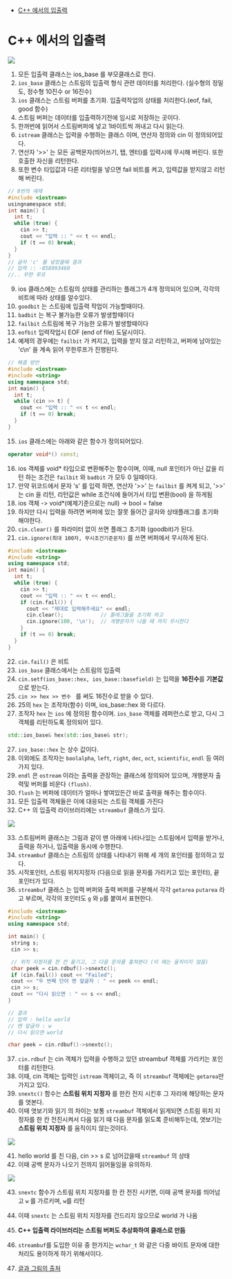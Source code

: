 <!-- START doctoc generated TOC please keep comment here to allow auto update -->
<!-- DON'T EDIT THIS SECTION, INSTEAD RE-RUN doctoc TO UPDATE -->


- [C++ 에서의 입출력](#c-%EC%97%90%EC%84%9C%EC%9D%98-%EC%9E%85%EC%B6%9C%EB%A0%A5)

<!-- END doctoc generated TOC please keep comment here to allow auto update -->

# C++ 에서의 입출력

![](../img/2019-01-06-20-02-36.png)

1. 모든 입출력 클래스는 ios_base 를 부모클래스로 한다.
2. `ios_base` 클래스는 스트림의 입출력 형식 관련 데이터를 처리한다. (실수형의 정밀도, 정수형 10진수 or 16진수)
3. `ios` 클래스는 스트림 버퍼를 초기화. 입출력작업의 상태를 처리한다.(eof, fail, good 함수)
4. 스트림 버퍼는 데이터를 입출력하기전에 임시로 저장하는 곳이다.
5. 한꺼번에 읽어서 스트림버퍼에 넣고 1바이트씩 꺼내고 다시 읽는다.
6. `istream` 클래스는  입력을 수행하는 클래스 이며, 연산자 정의와 cin 이 정의되어있다.
7. 연산자 '>>' 는 모든 공백문자(띄어쓰기, 탭, 엔터)를 입력시에 무시해 버린다. 또한 호출한 자신을 리턴한다.
8. 또한 변수 타입값과 다른 리터럴을 넣으면 fail 비트를 켜고, 입력값을 받지않고 리턴해 버린다.

```cpp
// 8번의 예제
#include <iostream>
usingnamespace std;
int main() {
  int t;
  while (true) {
    cin >> t;
    cout << "입력 :: " << t << endl;
    if (t == 0) break;
  }
}
// 글자 'c' 를 넣었을때 결과
// 입력 :: -858993460 
//.. 무한 루프
```

9. ios 클래스에는 스트림의 상태를 관리하는 플래그가 4개 정의되어 있으며, 각각의 비트에 따라 상태를 알수있다.
10. `goodbit` 는 스트림에 입출력 작업이 가능할때이다.
11. `badbit` 는 복구 불가능한 오류가 발생할때이다
12. `failbit` 스트림에 복구 가능한 오류가 발생할때이다
13. `eofbit` 입력작업시 EOF (end of file) 도달시이다.
14. 예제의 경우에는 `failbit` 가 켜지고, 입력을 받지 않고 리턴하고, 버퍼에 남아있는 'c\n' 을 계속 읽어 무한루프가 진행된다.

```cpp
// 해결 방안
#include <iostream>
#include <string>
using namespace std;
int main() {
  int t;
  while (cin >> t) {
    cout << "입력 :: " << t << endl;
    if (t == 0) break;
  }
}
```
15. `ios` 클래스에는 아래와 같은 함수가 정의되어있다.

```cpp
operator void*() const;
```

16. ios 객체를 void* 타입으로 변환해주는 함수이며, 이때, null 포인터가 아닌 값을 리턴 하는 조건은 `failbit` 와 `badbit` 가 모두 0 일때이다.
17. 만약 위코드에서 문자 's' 를 입력 하면, 연산자 '>>' 는  `failbit` 를 켜게 되고, '>>' 는 cin 을 리턴, 리턴값은 while 조건식에 들어가서 타입 변환(bool) 을 하게됨 
18. ios 객체 -> void*(예제기준으로는 null) -> bool = false
19. 하지만 다시 입력을 하려면 버퍼에 있는 잘못 들어간 글자와  상태플래그를 초기화 해야한다.
20. `cin.clear()` 를 파라미터 없이 쓰면 플래그 초기화 (goodbit)가 된다.
21. `cin.ignore(최대 100자, 무시조건기준문자)` 를 쓰면 버퍼에서 무시하게 된다.

```cpp
#include <iostream>
#include <string>
using namespace std;
int main() {
  int t;
  while (true) {
    cin >> t;
    cout << "입력 :: " << t << endl;
    if (cin.fail()) {
      cout << "제대로 입력해주세요" << endl;
      cin.clear();            // 플래그들을 초기화 하고
      cin.ignore(100, '\n');  // 개행문자가 나올 때 까지 무시한다
    }
    if (t == 0) break;
  }
}
```

     
22.   `cin.fail()` 은 비트
23.   `ios_base` 클래스에서는 스트림의 입출력 
24.  `cin.setf(ios_base::hex, ios_base::basefield)` 는 입력을 **16진수**를 **기본값**으로 받는다. 
25.  `cin >> hex >> 변수 ` 를 써도 16진수로 받을 수 있다.
26.  25의 `hex` 는 조작자(함수) 이며, ios_base::hex 와 다르다.
27.  조작자 `hex` 는 `ios` 에 정의된 함수이며. `ios_base` 객체를 레퍼런스로 받고, 다시 그 객체를 리턴하도록 정의되어 있다.

```cpp
std::ios_base& hex(std::ios_base& str);
```
27.  `ios_base::hex` 는 상수 값이다.
28. 이외에도 조작자는 `boolalpha`, `left`, `right`, `dec`, `oct`, `scientific`, `endl` 등 여러가지 있다.
29. `endl` 은 `ostream` 이라는 출력을 관장하는 클래스에 정의되어 있으며, 개행문자 출력및 버퍼를 비운다 `(flush)`.
30. `flush` 는 버퍼에 데이터가 얼마나 쌓여있든간 바로 출력을 해주는 함수이다.
31. 모든 입출력 객체들은 이에 대응되는 스트림 객체를 가진다
32. C++ 의 입출력 라이브러리에는 `streambuf` 클래스가 있다.

![](../img/2019-01-06-22-48-08.png) 
   
33. 스트림버퍼 클래스는 그림과 같이 맨 아래에 나타나있는 스트림에서 입력을 받거나, 출력을 하거나, 입출력을 동시에 수행한다.
34. `streambuf` 클래스는 스트림의 상태를 나타내기 위해 세 개의 포인터를 정의하고 있다.
35. 시작포인터, 스트림 위치지정자 (다음으로 읽을 문자를 가리키고 있는 포인터), 끝 포인터가 있다.
36. `streambuf` 클래스 는 입력 버퍼와 출력 버퍼를 구분해서 각각 `getarea` `putarea` 라고 부르며, 각각의 포인터도 `g` 와 `p`를 붙여서 표현한다.

 ```cpp
#include <iostream>
#include <string>
using namespace std;

int main() {
  string s;
  cin >> s;

  // 위치 지정자를 한 칸 옮기고, 그 다음 문자를 훔쳐본다 (이 때는 움직이지 않음)
  char peek = cin.rdbuf()->snextc();
  if (cin.fail()) cout << "Failed";
  cout << "두 번째 단어 맨 앞글자 : " << peek << endl;
  cin >> s;
  cout << "다시 읽으면 : " << s << endl;
}

// 결과
// 입력 : hello world
// 맨 앞글자 : w
// 다시 읽으면 world
 ```

```cpp
char peek = cin.rdbuf()->snextc();
```

37. `cin.rdbuf` 는 cin 객체가 입력을 수행하고 있던 streambuf 객체를 가리키는 포인터를 리턴한다.
38. 이때, cin 객체는 입력인 `istream` 객체이고, 즉 이 `streambuf` 객체에는 `getarea`만 가지고 있다.
39. `snextc()` 함수는 **스트림 위치 지정자** 를 한칸 전지 시킨후 그 자리에 해당하는 문자를 엿본다.
40. 이때 엿보기와 읽기 의 차이는 보통 `streambuf` 객체에서 읽게되면 스트림 위치 지정자를 한 칸 전진시켜서 다음 읽기 때 다음 문자를 읽도록 준비해두는데, 엿보기는 **스트림 위치 지정자** 를 움직이지 않는것이다.

![](../img/2019-01-06-22-57-48.png)

41. hello world 를 친 다음, cin >> s 로 넘어갔을때 `streambuf` 의 상태 
42. 이때 공백 문자가 나오기 전까지 읽어들임을 유의하자.

![](../img/2019-01-06-22-59-04.png)

43. `snextc` 함수가 스트림 위치 지정자를 한 칸 전진 시키면, 이때 공백 문자를 띄어넘고 `w` 를 가르키며, `w`를 리턴
44. 이때 `snextc` 는 스트림 위치 지정자를 건드리지 않으므로 world 가 나옴
45. **C++ 입출력 라이브러리는 스트림 버퍼도 추상화하여 클래스로 만듬**
46. `streambuf`를 도입한 이유 중 한가지는 `wchar_t` 와 같은 다중 바이트 문자에 대한 처리도 용이하게 하기 위해서이다.


47. [글과 그림의 출처](https://modoocode.com/)